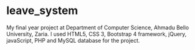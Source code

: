 # leave_system
My final year project at Department of Computer Science, Ahmadu Bello University, Zaria.
I used HTML5, CSS 3, Bootstrap 4 framework, jQuery, javaScript, PHP and MySQL database for the project.
